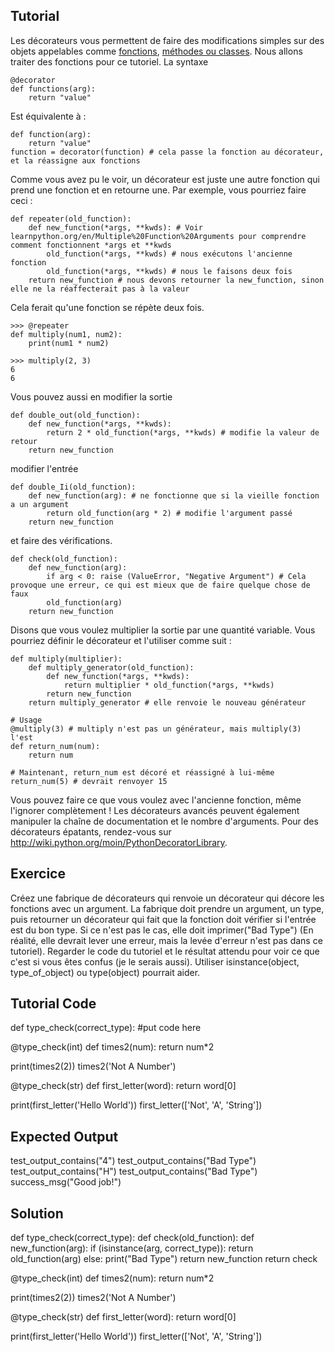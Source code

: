 Tutorial
--------

Les décorateurs vous permettent de faire des modifications simples sur des objets appelables comme [fonctions](http://www.learnpython.org/en/Functions ""), [méthodes ou classes](http://www.learnpython.org/en/Classes%20and%20Objects ""). Nous allons traiter des fonctions pour ce tutoriel. La syntaxe

    @decorator
    def functions(arg):
        return "value"

Est équivalente à :

    def function(arg):
        return "value"
    function = decorator(function) # cela passe la fonction au décorateur, et la réassigne aux fonctions

Comme vous avez pu le voir, un décorateur est juste une autre fonction qui prend une fonction et en retourne une. Par exemple, vous pourriez faire ceci :

    def repeater(old_function):
        def new_function(*args, **kwds): # Voir learnpython.org/en/Multiple%20Function%20Arguments pour comprendre comment fonctionnent *args et **kwds
            old_function(*args, **kwds) # nous exécutons l'ancienne fonction
            old_function(*args, **kwds) # nous le faisons deux fois
        return new_function # nous devons retourner la new_function, sinon elle ne la réaffecterait pas à la valeur

Cela ferait qu'une fonction se répète deux fois.

    >>> @repeater
    def multiply(num1, num2):
        print(num1 * num2)

    >>> multiply(2, 3)
    6
    6

Vous pouvez aussi en modifier la sortie

    def double_out(old_function):
        def new_function(*args, **kwds):
            return 2 * old_function(*args, **kwds) # modifie la valeur de retour
        return new_function

modifier l'entrée

    def double_Ii(old_function):
        def new_function(arg): # ne fonctionne que si la vieille fonction a un argument
            return old_function(arg * 2) # modifie l'argument passé
        return new_function

et faire des vérifications.

    def check(old_function):
        def new_function(arg):
            if arg < 0: raise (ValueError, "Negative Argument") # Cela provoque une erreur, ce qui est mieux que de faire quelque chose de faux
            old_function(arg)
        return new_function

Disons que vous voulez multiplier la sortie par une quantité variable. Vous pourriez définir le décorateur et l'utiliser comme suit :

    def multiply(multiplier):
        def multiply_generator(old_function):
            def new_function(*args, **kwds):
                return multiplier * old_function(*args, **kwds)
            return new_function
        return multiply_generator # elle renvoie le nouveau générateur
    
    # Usage
    @multiply(3) # multiply n'est pas un générateur, mais multiply(3) l'est
    def return_num(num):
        return num
        
    # Maintenant, return_num est décoré et réassigné à lui-même
    return_num(5) # devrait renvoyer 15

Vous pouvez faire ce que vous voulez avec l'ancienne fonction, même l'ignorer complètement ! Les décorateurs avancés peuvent également manipuler la chaîne de documentation et le nombre d'arguments.
Pour des décorateurs épatants, rendez-vous sur <http://wiki.python.org/moin/PythonDecoratorLibrary>.

Exercice
-------
Créez une fabrique de décorateurs qui renvoie un décorateur qui décore les fonctions avec un argument. La fabrique doit prendre un argument, un type, puis retourner un décorateur qui fait que la fonction doit vérifier si l'entrée est du bon type. Si ce n'est pas le cas, elle doit imprimer("Bad Type") (En réalité, elle devrait lever une erreur, mais la levée d'erreur n'est pas dans ce tutoriel). Regarder le code du tutoriel et le résultat attendu pour voir ce que c'est si vous êtes confus (je le serais aussi). Utiliser isinstance(object, type_of_object) ou type(object) pourrait aider.

Tutorial Code
-------------
def type_check(correct_type):
    #put code here

@type_check(int)
def times2(num):
    return num*2

print(times2(2))
times2('Not A Number')

@type_check(str)
def first_letter(word):
    return word[0]

print(first_letter('Hello World'))
first_letter(['Not', 'A', 'String'])


Expected Output
---------------

test_output_contains("4")
test_output_contains("Bad Type")
test_output_contains("H")
test_output_contains("Bad Type")
success_msg("Good job!")

Solution
--------

def type_check(correct_type):
    def check(old_function):
        def new_function(arg):
            if (isinstance(arg, correct_type)):
                return old_function(arg)
            else:
                print("Bad Type")
        return new_function
    return check

@type_check(int)
def times2(num):
    return num*2

print(times2(2))
times2('Not A Number')

@type_check(str)
def first_letter(word):
    return word[0]

print(first_letter('Hello World'))
first_letter(['Not', 'A', 'String'])